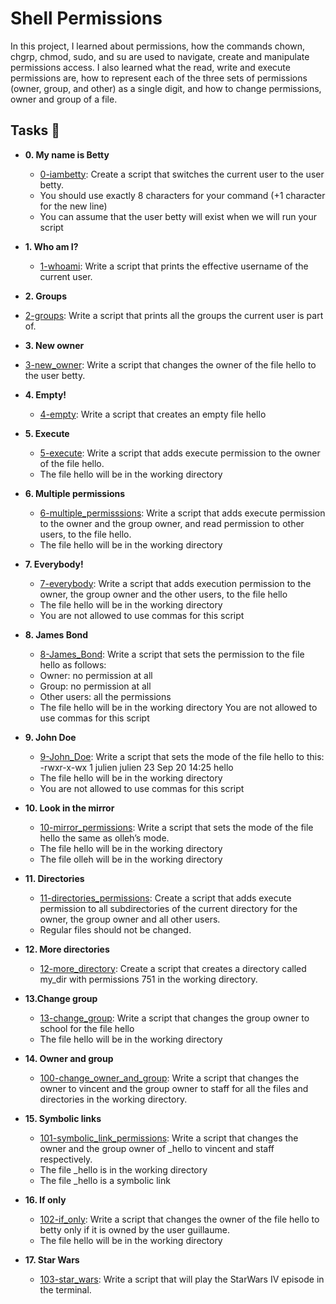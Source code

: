 # Shell Permissions

In this project, I learned about permissions, how the commands chown, chgrp, chmod, sudo, and 
su are used to navigate, create and manipulate permissions access. I also learned what the read, 
write and execute permissions are, how to represent each of the three sets of permissions (owner,
group, and other) as a single digit, and how to change permissions, owner and group of a file.

## Tasks :page_with_curl:

* **0. My name is Betty**
  * [0-iambetty](./0-iambetty): Create a script that switches the current user to the user betty.
  * You should use exactly 8 characters for your command (+1 character for the new line)
  * You can assume that the user betty will exist when we will run your script

* **1. Who am I?**
  * [1-whoami](./1-whoami): Write a script that prints the effective username of the current user.
 
 * **2. Groups**
  * [2-groups](./2-groups): Write a script that prints all the groups the current user is part of.
 
 * **3. New owner**
  * [3-new_owner](./3-new_owner): Write a script that changes the owner of the file hello to the user betty.

* **4. Empty!**
  * [4-empty](./4-empty): Write a script that creates an empty file hello

* **5. Execute**
  * [5-execute](./5-execute): Write a script that adds execute permission to the owner of the file hello.
  * The file hello will be in the working directory

* **6. Multiple permissions**
  * [6-multiple_permisssions](./6-multiple_permissions): Write a script that adds execute permission to the owner 
 and the group owner, and read permission to other users, to the file hello.
  * The file hello will be in the working directory

* **7. Everybody!**
  * [7-everybody](./7-everybody): Write a script that adds execution permission to the owner, the group owner and the 
 other users, to the file hello
  * The file hello will be in the working directory
  * You are not allowed to use commas for this script

* **8. James Bond**
  * [8-James_Bond](./8-James_Bond): Write a script that sets the permission to the file hello as follows:
  * Owner: no permission at all
  * Group: no permission at all
  * Other users: all the permissions
  * The file hello will be in the working directory You are not allowed to use commas for this script

* **9. John Doe**
  * [9-John_Doe](./9-John_Doe): Write a script that sets the mode of the file hello to this:
 -rwxr-x-wx 1 julien julien 23 Sep 20 14:25 hello
  * The file hello will be in the working directory
  * You are not allowed to use commas for this script

* **10. Look in the mirror**
  * [10-mirror_permissions](./10-mirror-permissions): Write a script that sets the mode of the file hello 
the same as olleh’s mode.
  * The file hello will be in the working directory
  * The file olleh will be in the working directory

* **11. Directories**
  * [11-directories_permissions](./11-directories_permissions): Create a script that adds execute permission 
to all subdirectories of the current directory for the owner, the group owner and all other users.
  * Regular files should not be changed.

* **12. More directories**
  * [12-more_directory](./12-more_directory): Create a script that creates a directory called my_dir with permissions 
751 in the working directory.

* **13.Change group**
  * [13-change_group](./13-change_group): Write a script that changes the group owner to school for the file hello
  * The file hello will be in the working directory
 
* **14. Owner and group**
  * [100-change_owner_and_group](./100-change_owner_and_group): Write a script that changes the owner to vincent and the
 group owner to staff for all the files and directories in the working directory.
 
* **15. Symbolic links**
  * [101-symbolic_link_permissions](./101-symbolic_link_permissions): Write a script that changes the owner and the group
owner of _hello to vincent and staff respectively.
  * The file _hello is in the working directory
  * The file _hello is a symbolic link

* **16. If only**
  * [102-if_only](./102-if_only): Write a script that changes the owner of the file hello to betty only if it is owned by
the user guillaume.
  * The file hello will be in the working directory

* **17. Star Wars**
  * [103-star_wars](./103-star_wars): Write a script that will play the StarWars IV episode in the terminal.
